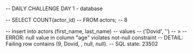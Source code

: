 -- DAILY CHALLENGE DAY 1 - database


-- SELECT COUNT(actor_id)
-- FROM actors; -- 8

-- insert into actors (first_name, last_name)
-- values
-- ('Dovid', '')
-- >
-- ERROR:  null value in column "age" violates not-null constraint
-- DETAIL:  Failing row contains (9, Dovid, , null, null).
-- SQL state: 23502
